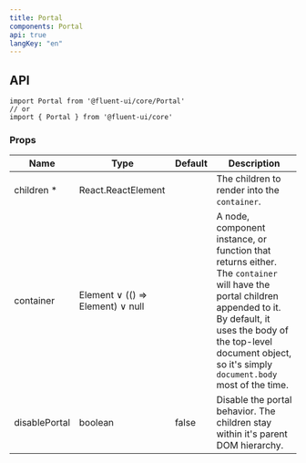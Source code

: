```yaml
---
title: Portal
components: Portal
api: true
langKey: "en"
---
```


## API

```
import Portal from '@fluent-ui/core/Portal'
// or
import { Portal } from '@fluent-ui/core'
```

### Props

| Name | Type | Default | Description |
| --- | --- | --- | --- |
| children&nbsp;* | React.ReactElement |  | The children to render into the `container`. |
| container | Element &or; (() => Element) &or; null |  | A node, component instance, or function that returns either. The `container` will have the portal children appended to it. By default, it uses the body of the top-level document object, so it's simply `document.body` most of the time. |
| disablePortal | boolean | false | Disable the portal behavior. The children stay within it's parent DOM hierarchy. |
